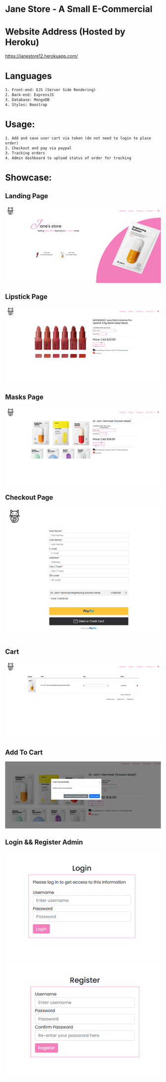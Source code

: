 # Jane Store - A Small E-Commercial 

# Website Address (Hosted by Heroku)
https://janestore12.herokuapp.com/ 

# Languages

    1. Front-end: EJS (Server Side Rendering)
    2. Back-end: ExpressJS
    3. Database: MongoDB 
    4. Styles: Boostrap
  
# Usage:

    1. Add and save user cart via token (do not need to login to place order)
    2. Checkout and pay via paypal
    3. Tracking orders
    4. Admin dashboard to upload status of order for tracking
    
# Showcase:

## Landing Page

![Landing](lipstickstore/landing.png)

## Lipstick Page

![Lipstick](lipstickstore/lipsticks.png)


## Masks Page

![Lipstick](lipstickstore/masks.png)

## Checkout Page

![Checkout Page](lipstickstore/checkout.png)

## Cart

![Cart](lipstickstore/cart.png)

## Add To Cart

![Add To Cart](lipstickstore/addtocar.png)

## Login && Register Admin

![Log-In](lipstickstore/admin.png)
![Register](lipstickstore/registerNewAdmin.png)
